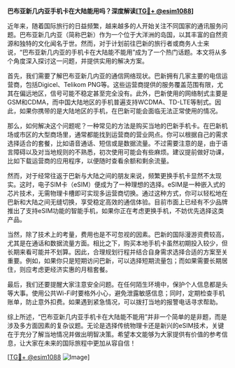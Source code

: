 **巴布亚新几内亚手机卡在大陆能用吗？深度解读[[TG💪+ @esim1088](https://t.me/s/esim1088)]**

近年来，随着国际旅行的日益频繁，越来越多的人开始关注不同国家的通讯服务问题。巴布亚新几内亚（简称巴新）作为一个位于大洋洲的岛国，以其丰富的自然资源和独特的文化闻名于世。然而，对于计划前往巴新的旅行者或商务人士来说，“巴布亚新几内亚的手机卡在大陆能不能用”成为了一个热门话题。本文将从多个角度深入探讨这一问题，并提供实用的解决方案。

首先，我们需要了解巴布亚新几内亚的通信网络现状。巴新拥有几家主要的电信运营商，包括Digicel、Telikom PNG等。这些运营商提供的服务覆盖范围有限，尤其在偏远地区，信号可能不稳定甚至完全没有。此外，巴新使用的网络制式主要是GSM和CDMA，而中国大陆地区的手机普遍支持WCDMA、TD-LTE等制式。因此，如果你携带的是大陆地区的手机，在巴新可能会面临无法正常使用的情况。

那么，如何解决这个问题呢？一种常见的方法是购买当地的巴新手机卡。在巴新机场或市区的大型商场里，通常都能找到运营商的营业网点。你可以根据自己的需求选择适合的套餐，比如语音通话、短信或是数据流量。不过需要注意的是，由于语言障碍以及对当地规则的不熟悉，初次使用可能会有些麻烦。建议提前做好功课，比如下载运营商的应用程序，以便随时查看余额和剩余流量。

然而，对于经常往返于巴新与大陆之间的朋友来说，频繁更换手机卡显然不太现实。这时，电子SIM卡（eSIM）便成为了一种理想的选择。eSIM是一种嵌入式的芯片技术，无需物理卡槽即可实现多运营商切换。通过这种方式，你可以轻松地在巴新和大陆之间无缝切换，享受稳定高效的通信体验。目前市面上已经有不少品牌推出了支持eSIM功能的智能手机，如果你正在考虑更换手机，不妨优先选择这类产品。

当然，除了技术上的考量，费用也是不可忽视的因素。巴新的国际漫游资费较高，尤其是在通话和数据流量方面。相比之下，购买本地手机卡虽然初期投入较少，但长期来看可能并不划算。因此，合理规划行程并结合自身需求选择合适的方案至关重要。例如，如果你只是短期访问巴新，可以选择短期流量包；而如果需要长期居住，则应考虑更经济实惠的月租套餐。

最后，我们还要提醒大家注意安全问题。在任何陌生环境中，保护个人信息都是头等大事。使用公共Wi-Fi时要格外小心，避免泄露敏感信息；同时，定期检查手机账单，防止意外扣费。如果遇到紧急情况，可以拨打当地的报警电话寻求帮助。

综上所述，“巴布亚新几内亚手机卡在大陆能不能用”并非一个简单的是非题，而是涉及多方面因素的复杂议题。无论是选择传统物理卡还是新兴的eSIM技术，关键在于充分了解当地情况并做出明智决策。希望本文能够为大家提供有价值的参考信息，让大家在未来的国际旅程中更加从容自信！

[[TG💪+ @esim1088](https://t.me/s/esim1088) ![Image](https://i.postimg.cc/4NQfJmqS/Snipaste-2025-05-13-00-14-12.png)]